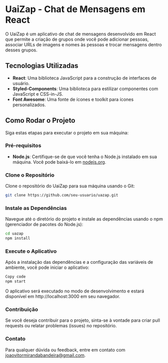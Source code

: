 # UaiZap - Chat de Mensagens em React

O UaiZap é um aplicativo de chat de mensagens desenvolvido em React que permite a criação de grupos onde você pode adicionar pessoas, associar URLs de imagens e nomes às pessoas e trocar mensagens dentro desses grupos.

## Tecnologias Utilizadas

- **React**: Uma biblioteca JavaScript para a construção de interfaces de usuário.
- **Styled-Components**: Uma biblioteca para estilizar componentes com JavaScript e CSS-in-JS.
- **Font Awesome**: Uma fonte de ícones e toolkit para ícones personalizados.

## Como Rodar o Projeto

Siga estas etapas para executar o projeto em sua máquina:

### Pré-requisitos

- **Node.js**: Certifique-se de que você tenha o Node.js instalado em sua máquina. Você pode baixá-lo em [nodejs.org](https://nodejs.org/).

### Clone o Repositório

Clone o repositório do UaiZap para sua máquina usando o Git:

```bash
git clone https://github.com/seu-usuario/uazap.git
```

### Instale as Dependências
Navegue até o diretório do projeto e instale as dependências usando o npm (gerenciador de pacotes do Node.js):
```bash
cd uazap
npm install
```
### Execute o Aplicativo
Após a instalação das dependências e a configuração das variáveis de ambiente, você pode iniciar o aplicativo:

```bash
Copy code
npm start
```
O aplicativo será executado no modo de desenvolvimento e estará disponível em http://localhost:3000 em seu navegador.

### Contribuição
Se você deseja contribuir para o projeto, sinta-se à vontade para criar pull requests ou relatar problemas (issues) no repositório.

### Contato
Para qualquer dúvida ou feedback, entre em contato com joaovitormirandabandeira@gmail.com.